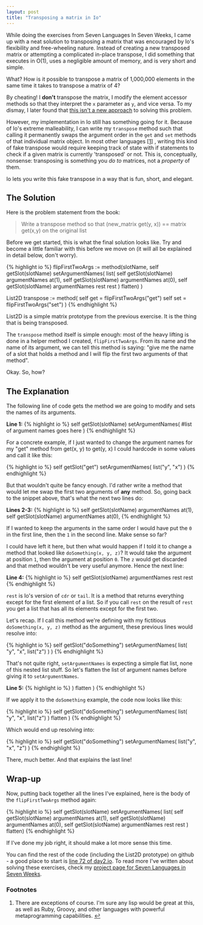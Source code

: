 ```yaml
---
layout: post
title: "Transposing a matrix in Io"
---
```


While doing the exercises from Seven Languages In Seven Weeks, I came up with a
neat solution to transposing a matrix that was encouraged by Io's flexibility
and free-wheeling nature. Instead of creating a new transposed matrix or
attempting a complicated in-place transpose, I did something that executes in
O(1), uses a negligible amount of memory, and is very short and simple. 

What? How is it possible to transpose a matrix of 1,000,000 elements in
the same time it takes to transpose a matrix of 4? 

By cheating! I **don't** transpose the matrix, I modify the element accessor
methods so that they interpret the `x` parameter as `y`, and vice versa. To my
dismay, I later found that [this isn't a new approach](http://en.wikipedia.org/wiki/Transpose#Implementation_of_matrix_transposition_on_computers) to solving this 
problem. 

However, my implementation in Io still has something going for it. Because of Io's
extreme malleability, I can write my `transpose` method such that calling it
permanently swaps the argument order in the `get` and `set` methods of that
individual matrix object. In most other languages
<a href="#footnote-1" id="footnote-1-link" class="super">[1]</a>
, writing
this kind of fake transpose would require keeping track of state with if
statements to check if a given matrix is currently 'transposed' or not. This
is, conceptually, nonsense: transposing is something you *do to* matrices, not
a *property* of them.

Io lets you write this fake transpose in a way that is fun, short, and elegant.

The Solution
---

Here is the problem statement from the book:

> Write a transpose method so that (new\_matrix get(y, x)) == matrix get(x,y) on the original list

Before we get started, this is what the final solution looks like. Try and
become a little familiar with this before we move on (it will all be explained
in detail below, don't worry).

{% highlight io %}
flipFirstTwoArgs := method(slotName,
    self getSlot(slotName) setArgumentNames( list(
        self getSlot(slotName) argumentNames at(1),
        self getSlot(slotName) argumentNames at(0),
        self getSlot(slotName) argumentNames rest rest
    ) flatten)
)

List2D transpose := method(
    self get = flipFirstTwoArgs("get")
    self set = flipFirstTwoArgs("set")
)
{% endhighlight %}

List2D is a simple matrix prototype from the previous exercise. It is
the thing that is being transposed.

The `transpose` method itself is simple enough: most of the heavy lifting is done in a helper
method I created, `flipFirstTwoArgs`. From its name and the name of its argument, we can
tell this method is saying: "give me the name of a slot that holds a method and
I will flip the first two arguments of that method".

Okay. So, how?


The Explanation
---

The following line of code gets the method we are going to modify and sets the names of its arguments.

**Line 1:**
{% highlight io %}
    self getSlot(slotName) setArgumentNames( 
        #list of argument names goes here 
    )
{% endhighlight %}

For a concrete example, if I just wanted to change the argument names for my "get" method from get(x, y) to get(y, x) I could hardcode in some values and call it like this:

{% highlight io %}
    self getSlot("get") setArgumentNames(
        list("y", "x")
    )
{% endhighlight %}

But that wouldn't quite be fancy enough. I'd rather write a method that would let me swap the first two arguments of **any** method. So, going back to the snippet above, that's what the next two lines do:

**Lines 2-3:**
{% highlight io %}
    self getSlot(slotName) argumentNames at(1),
    self getSlot(slotName) argumentNames at(0),
{% endhighlight %}

If I wanted to keep the arguments in the same order I would have put the `0` in the first line, then the `1` in the second line. Make sense so far?

I could have left it here, but then what would happen if I told it to change a method that looked like `doSomething(x, y, z)`? It would take the argument at position `1`, then the argument at position `0`. The `z` would get discarded and that method wouldn't be very useful anymore. Hence the next line:

**Line 4:**
{% highlight io %}
    self getSlot(slotName) argumentNames rest rest
{% endhighlight %}

`rest` is Io's version of `cdr` or `tail`. It is a method that returns everything except for the first element of a list. So if you call `rest` on the result of `rest` you get a list that has all its elements except for the first two.

Let's recap. If I call this method we're defining with my fictitious `doSomething(x, y, z)` method as the argument, these previous lines would resolve into:

{% highlight io %}
    self getSlot("doSomething") setArgumentNames( list(
        "y", 
        "x", 
        list("z")
    ) )
{% endhighlight %}

That's not quite right, `setArgumentNames` is expecting a simple flat list, none of this nested list stuff. So let's flatten the list of argument names before giving it to `setArgumentNames`.

**Line 5:**
{% highlight io %}
    ) flatten )
{% endhighlight %}

If we apply it to the `doSomething` example, the code now looks like this:

{% highlight io %}
    self getSlot("doSomething") setArgumentNames( list(
        "y", 
        "x", 
        list("z")
    ) flatten ) 
{% endhighlight %}

Which would end up resolving into:

{% highlight io %}
    self getSlot("doSomething") setArgumentNames(
        list("y", "x", "z") 
    )
{% endhighlight %}

There, much better. And that explains the last line!

Wrap-up
---

Now, putting back together all the lines I've explained, here is the body of the
`flipFirstTwoArgs` method again:

{% highlight io %}
    self getSlot(slotName) setArgumentNames( list(
        self getSlot(slotName) argumentNames at(1),
        self getSlot(slotName) argumentNames at(0),
        self getSlot(slotName) argumentNames rest rest
    ) flatten)
{% endhighlight %}

If I've done my job right, it should make a lot more sense this time.

You can find the rest of the code (including the List2D prototype) on github -
a good place to start is [line 72 of day2.io](https://github.com/nickknw/seven-languages-in-seven-weeks/blob/master/week-2-io/day2.io#L72). To read more I've written
about solving these exercises, check my [project page for Seven Languages in Seven Weeks](/projects/seven-languages-in-seven-weeks/).

<h3>Footnotes</h3>

<ol><li>There are exceptions of course. I'm sure any lisp would be great at this, as well as Ruby, Groovy, and other languages with powerful metaprogramming capabilities. <a href="#footnote-1-link" id="footnote-1">↩</a></li></ol>
